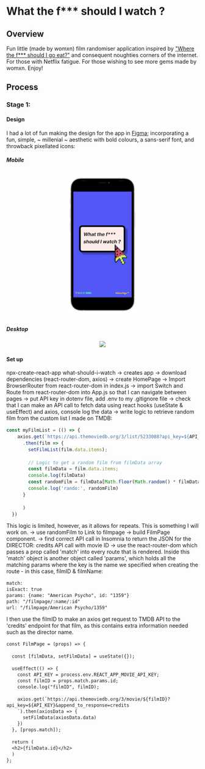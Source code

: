 # What the f*** should I watch ?

## Overview

Fun little (made by womxn) film randomiser application inspired by ["Where the f*** should I go eat?"](http://wtfsigte.com/) and consequent noughties corners of the internet. For those with Netflix fatigue. For those wishing to see more gems made by womxn. Enjoy! 

## Process

### Stage 1:

#### Design

I had a lot of fun making the design for the app in [Figma](https://www.figma.com/file/GfhSUCNhyxbnGCkMImUDuM/What-Should-I-Watch%3F%3F); incorporating a fun, simple,  ~ millenial ~ aesthetic with bold colours, a sans-serif font, and throwback pixellated icons: 

##### Mobile

<p align="center">
<img src="/media/what-should-i-watch-mobile_iphone12black_portrait.png" alt="mobile home" width="200" >
</p>


##### Desktop

<p align="center">
<img src="/what-should-i-watch/media/wsiw-desktop.gif" width="800" >
</p>

#### Set up 

npx-create-react-app what-should-i-watch
-> creates app 
-> download dependencies (react-router-dom, axios)
-> create HomePage 
-> Import BrowserRouter from react-router-dom in index.js 
-> import Switch and Route from react-router-dom into App.js so that I can navigate between pages
-> put API key in dotenv file, add .env to my .gitignore file
-> check that I can make an API call to fetch data using react hooks (useState & useEffect) and axios, console log the data
-> write logic to retrieve random film from the custom list I made on TMDB:
```js
const myFilmList = (() => {
    axios.get(`https://api.themoviedb.org/3/list/5233088?api_key=${API_KEY}&language=en-US&page=1`)
      .then(film => {
        setFilmList(film.data.items);

        // Logic to get a random film from filmData array
        const filmData = film.data.items;
        console.log(filmData)
        const randomFilm = filmData[Math.floor(Math.random() * filmData.length)];
        console.log('rando:', randomFilm)
      }

      )
  })
```
This logic is limited, however, as it allows for repeats. This is something I will work on. 
-> use randomFilm to Link to filmpage
-> build FilmPage component. 
-> find correct API call in Insomnia to return the JSON for the DIRECTOR: credits API call with movie ID
-> use the react-router-dom which passes a prop called 'match' into every route that is rendered. Inside this 'match' object is another object called 'params', which holds all the matching params where the key is the name we specified when creating the route - in this case, filmID & filmName:
```
match:
isExact: true
params: {name: "American Psycho", id: "1359"}
path: "/filmpage/:name/:id"
url: "/filmpage/American Psycho/1359"
```


I then use the filmID to make an axios get request to TMDB API to the 'credits' endpoint for that film, as this contains extra information needed such as the director name.
```
const FilmPage = (props) => {

  const [filmData, setFilmData] = useState({});

  useEffect(() => {
    const API_KEY = process.env.REACT_APP_MOVIE_API_KEY;
    const filmID = props.match.params.id;
    console.log("filmID", filmID);
  
    axios.get(`https://api.themoviedb.org/3/movie/${filmID}?api_key=${API_KEY}&append_to_response=credits
    `).then(axiosData => {
      setFilmData(axiosData.data)
    })
  }, [props.match]);

  return (
  <h2>{filmData.id}</h2>
  )
};
```







